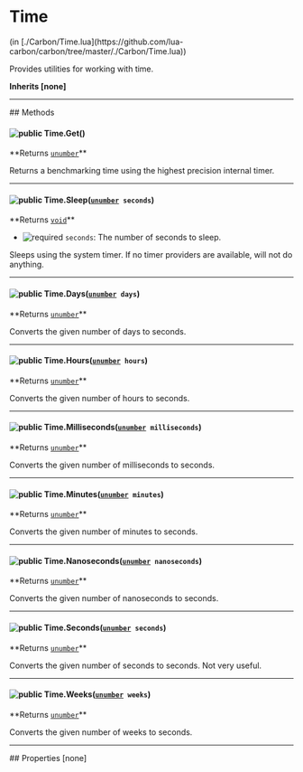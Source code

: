 <link href="../../style.css" rel="stylesheet" type="text/css"/>
<h1 class="class-title">Time</h1>
<span class="file-link">(in [./Carbon/Time.lua](https://github.com/lua-carbon/carbon/tree/master/./Carbon/Time.lua))</span><br/>

Provides utilities for working with time.

**Inherits [none]**

<hr />
## Methods
<h4 class="method-name"><img class="doc-image" alt="public" src="https://img.shields.io/badge/ -public-11b237.svg?style=flat-square" />  Time.Get()</h4>
**<span class="method-returns">Returns <code><a href="Types#unumber">unumber</a></code></span>**



Returns a benchmarking time using the highest precision internal timer.

<hr/>
<h4 class="method-name"><img class="doc-image" alt="public" src="https://img.shields.io/badge/ -public-11b237.svg?style=flat-square" />  Time.Sleep(<code><a href="Types#unumber">unumber</a> seconds</code>)</h4>
**<span class="method-returns">Returns <code><a href="Types#void">void</a></code></span>**

- <img class="doc-image" alt="required" src="https://img.shields.io/badge/%20-required-ff9600.svg?style=flat-square" />  `seconds`: The number of seconds to sleep.

Sleeps using the system timer.
If no timer providers are available, will not do anything.

<hr/>
<h4 class="method-name"><img class="doc-image" alt="public" src="https://img.shields.io/badge/ -public-11b237.svg?style=flat-square" />  Time.Days(<code><a href="Types#unumber">unumber</a> days</code>)</h4>
**<span class="method-returns">Returns <code><a href="Types#unumber">unumber</a></code></span>**



Converts the given number of days to seconds.

<hr/>
<h4 class="method-name"><img class="doc-image" alt="public" src="https://img.shields.io/badge/ -public-11b237.svg?style=flat-square" />  Time.Hours(<code><a href="Types#unumber">unumber</a> hours</code>)</h4>
**<span class="method-returns">Returns <code><a href="Types#unumber">unumber</a></code></span>**



Converts the given number of hours to seconds.

<hr/>
<h4 class="method-name"><img class="doc-image" alt="public" src="https://img.shields.io/badge/ -public-11b237.svg?style=flat-square" />  Time.Milliseconds(<code><a href="Types#unumber">unumber</a> milliseconds</code>)</h4>
**<span class="method-returns">Returns <code><a href="Types#unumber">unumber</a></code></span>**



Converts the given number of milliseconds to seconds.

<hr/>
<h4 class="method-name"><img class="doc-image" alt="public" src="https://img.shields.io/badge/ -public-11b237.svg?style=flat-square" />  Time.Minutes(<code><a href="Types#unumber">unumber</a> minutes</code>)</h4>
**<span class="method-returns">Returns <code><a href="Types#unumber">unumber</a></code></span>**



Converts the given number of minutes to seconds.

<hr/>
<h4 class="method-name"><img class="doc-image" alt="public" src="https://img.shields.io/badge/ -public-11b237.svg?style=flat-square" />  Time.Nanoseconds(<code><a href="Types#unumber">unumber</a> nanoseconds</code>)</h4>
**<span class="method-returns">Returns <code><a href="Types#unumber">unumber</a></code></span>**



Converts the given number of nanoseconds to seconds.

<hr/>
<h4 class="method-name"><img class="doc-image" alt="public" src="https://img.shields.io/badge/ -public-11b237.svg?style=flat-square" />  Time.Seconds(<code><a href="Types#unumber">unumber</a> seconds</code>)</h4>
**<span class="method-returns">Returns <code><a href="Types#unumber">unumber</a></code></span>**



Converts the given number of seconds to seconds.
Not very useful.

<hr/>
<h4 class="method-name"><img class="doc-image" alt="public" src="https://img.shields.io/badge/ -public-11b237.svg?style=flat-square" />  Time.Weeks(<code><a href="Types#unumber">unumber</a> weeks</code>)</h4>
**<span class="method-returns">Returns <code><a href="Types#unumber">unumber</a></code></span>**



Converts the given number of weeks to seconds.


<hr />
## Properties
[none]

